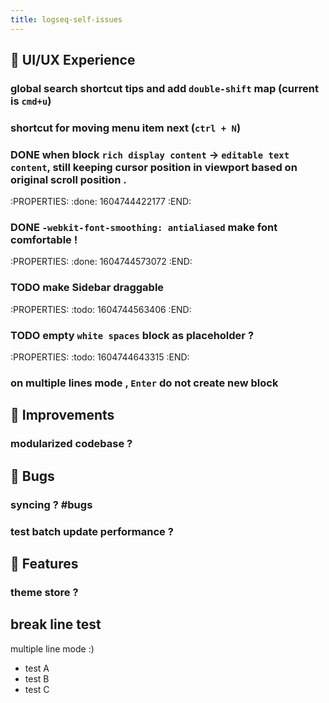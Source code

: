 ```yaml
---
title: logseq-self-issues
---
```


## 🎨  UI/UX Experience
### global search shortcut tips and add `double-shift` map (current is `cmd+u`)
### shortcut for moving menu item next (`ctrl + N`)
### DONE when block `rich display content` -> `editable text content`, still keeping cursor position in viewport based on original scroll position .
:PROPERTIES:
:done: 1604744422177
:END:
### DONE `-webkit-font-smoothing: antialiased` make font comfortable !
:PROPERTIES:
:done: 1604744573072
:END:
### TODO make Sidebar draggable
:PROPERTIES:
:todo: 1604744563406
:END:
### TODO empty `white spaces` block as placeholder ?
:PROPERTIES:
:todo: 1604744643315
:END:
### on multiple lines mode , `Enter` do not create new block
##
## 🚀  Improvements
### modularized codebase ?
## 🐞 Bugs
### syncing ? #bugs
### test batch update performance ?
## 🦄 Features
### theme store ?
## break line test
multiple line mode :)

- test A
- test B
- test C
